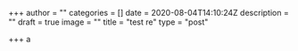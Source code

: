 +++
author = ""
categories = []
date = 2020-08-04T14:10:24Z
description = ""
draft = true
image = ""
title = "test re"
type = "post"

+++
a